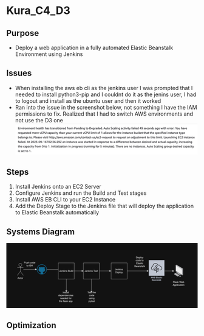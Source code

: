 # Kura_C4_D3

## Purpose
- Deploy a web application in a fully automated Elastic Beanstalk Environment using Jenkins

## Issues
- When installing the aws eb cli as the jenkins user I was prompted that I needed to install python3-pip and I couldnt do it as the jenins user, I had to logout and install as the ubuntu user and then it worked
- Ran into the issue in the screenshot below, not something I have the IAM permissions to fix. Realized that I had to switch AWS environments and not use the D3 one
![AWS](AWSError.jpg)

## Steps
1. Install Jenkins onto an EC2 Server
2. Configure Jenkins and run the Build and Test stages
3. Install AWS EB CLI to your EC2 Instance
4. Add the Deploy Stage to the Jenkins file that will deploy the application to Elastic Beanstalk automatically

## Systems Diagram

![Deployment3](Deployment3.jpg)

## Optimization
